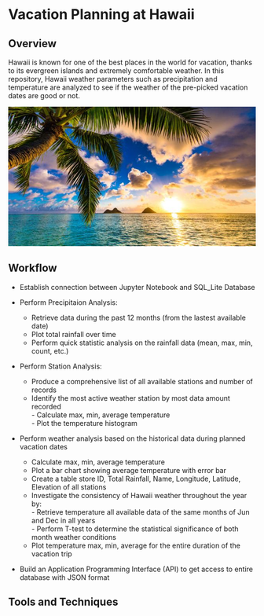 # Vacation Planning at Hawaii
## Overview
Hawaii is known for one of the best places in the world for vacation, thanks to its evergreen islands and extremely comfortable weather. In this repository, Hawaii weather parameters such as precipitation and temperature are analyzed to see if the weather of the pre-picked vacation dates are good or not.
  
![Hawaii Image - Henry Le](/Images/Hawaii.jpg)
  
## Workflow  
* Establish connection between Jupyter Notebook and SQL_Lite Database  
* Perform Precipitaion Analysis:
    - Retrieve data during the past 12 months (from the lastest available date)  
    - Plot total rainfall over time  
    - Perform quick statistic analysis on the rainfall data (mean, max, min, count, etc.)  
    
* Perform Station Analysis:  
    - Produce a comprehensive list of all available stations and number of records  
    - Identify the most active weather station by most data amount recorded  
            - Calculate max, min, average temperature  
            - Plot the temperature histogram  
   
* Perform weather analysis based on the historical data during planned vacation dates  
    - Calculate max, min, average temperature  
    - Plot a bar chart showing average temperature with error bar  
    - Create a table store ID, Total Rainfall, Name, Longitude, Latitude, Elevation of all stations  
    - Investigate the consistency of Hawaii weather throughout the year by:  
             - Retrieve temperature all available data of the same months of Jun and Dec in all years   
             - Perform T-test to determine the statistical significance of both month weather conditions    
    - Plot temperature max, min, average for the entire duration of the vacation trip  

* Build an Application Programming Interface (API) to get access to entire database with JSON format  

## Tools and Techniques  
